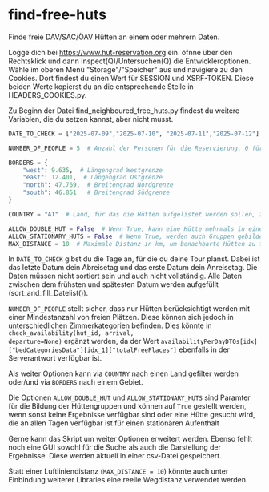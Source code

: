 # find-free-huts
Finde freie DAV/SAC/ÖAV Hütten an einem oder mehrern Daten.

Logge dich bei https://www.hut-reservation.org ein. öfnne über den Rechtsklick und dann Inspect(Q)/Untersuchen(Q) die Entwickleroptionen. Wähle im oberen Menü "Storage"/"Speicher" aus und navigiere zu den Cookies. Dort findest du einen Wert für SESSION und XSRF-TOKEN. Diese beiden Werte kopierst du an die entsprechende Stelle in HEADERS_COOKIES.py.

Zu Beginn der Datei find_neighboured_free_huts.py findest du weitere Variablen, die du setzen kannst, aber nicht musst. 

```python
DATE_TO_CHECK = ["2025-07-09","2025-07-10", "2025-07-11","2025-07-12"] # <-- Hier dein Wunschdatum eintragen

NUMBER_OF_PEOPLE = 5  # Anzahl der Personen für die Reservierung, 0 für gibt an, dass es egal ist

BORDERS = {
    "west": 9.635,  # Längengrad Westgrenze
    "east": 12.401,  # Längengrad Ostgrenze
    "north": 47.769,  # Breitengrad Nordgrenze
    "south": 46.851   # Breitengrad Südgrenze
}

COUNTRY = "AT"  # Land, für das die Hütten aufgelistet werden sollen, z.B. "AT" für Österreich, "CH" für Schweiz, "DE" für Deutschland

ALLOW_DOUBLE_HUT = False  # Wenn True, kann eine Hütte mehrmals in einer Gruppe sein, sonst nur einmal
ALLOW_STATIONARY_HUTS = False  # Wenn True, werden auch Gruppen gebildet mit nur einer Hütte, die an allen Tagen verfügbar ist
MAX_DISTANCE = 10  # Maximale Distanz in km, um benachbarte Hütten zu finden (Luftlinie)
``` 

In <code>DATE_TO_CHECK</code> gibst du die Tage an, für die du deine Tour planst. Dabei ist das letzte Datum dein Abreisetag und das erste Datum dein Anreisetag. Die Daten müssen nicht sortiert sein und auch nicht vollständig. Alle Daten zwischen dem frühsten und spätesten Datum werden aufgefüllt (sort_and_fill_Datelist()).

<code>NUMBER_OF_PEOPLE</code> stellt sicher, dass nur Hütten berücksichtigt werden mit einer Mindestanzahl von freien Plätzen. Diese können sich jedoch in unterschiedlichen Zimmerkategorien befinden. Dies könnte in <code>check_availability(hut_id, arrival, departure=None)</code> ergänzt werden, da der Wert <code>availabilityPerDayDTOs[idx]["bedCategoriesData"][idx_1]["totalFreePlaces"]</code> ebenfalls in der Serverantwort verfügbar ist.

Als weiter Optionen kann via <code>COUNTRY</code> nach einen Land gefilter werden oder/und via <code>BORDERS</code> nach einem Gebiet.

Die Optionen <code>ALLOW_DOUBLE_HUT</code> und <code>ALLOW_STATIONARY_HUTS</code> sind Paramter für die Bildung der Hüttengruppen und können auf <code>True</code> gestellt werden, wenn sonst keine Ergebnisse verfügbar sind oder eine Hütte gesucht wird, die an allen Tagen verfügbar ist für einen stationären Aufenthalt

Gerne kann das Skript um weiter Optionen erweitert werden. Ebenso fehlt noch eine GUI sowohl für die Suche als auch die Darstellung der Ergebnisse. Diese werden aktuell in einer csv-Datei gespeichert.

Statt einer Luftliniendistanz (<code>MAX_DISTANCE = 10</code>) könnte auch unter Einbindung weiterer Libraries eine reelle Wegdistanz verwendet werden.